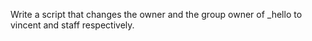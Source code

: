  Write a script that changes the owner and the group owner of _hello to vincent and staff respectively. 

